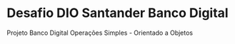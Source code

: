 # Desafio DIO Santander Banco Digital
Projeto Banco Digital Operações Simples - Orientado a Objetos
